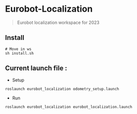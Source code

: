 # Eurobot-Localization
> Eurobot localization workspace for 2023

## Install
```bash=1
# Move in ws
sh install.sh
```

## Current launch file : 

- Setup
```bash=1
roslaunch eurobot_localization odometry_setup.launch
```

- Run
```bash=1
roslaunch eurobot_localization eurobot_localization.launch
```
